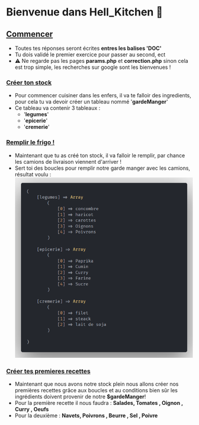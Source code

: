 
# Bienvenue dans Hell_Kitchen 👿

  ## <u>Commencer</u>
  - Toutes tes réponses seront écrites **entres les balises 'DOC'**
  - Tu dois validé le premier exercice pour passer au second, ect 
  - ⚠️ Ne regarde pas les pages **params.php** et **correction.php** sinon cela est trop simple, les recherches sur google sont les bienvenues !

  ### <u>Créer ton stock</u> 
  - Pour commencer cuisiner dans les enfers, il va te falloir des ingredients, pour cela tu va devoir créer un tableau nommé '**gardeManger**'
  - Ce tableau va contenir 3 tableaux :
    - '**legumes**' 
    - '**epicerie**' 
    - '**cremerie**'

  ### <u>Remplir le frigo !</u>
  - Maintenant que tu as créé ton stock, il va falloir le remplir, par chance les camions de livraison viennent d'arriver !
  - Sert toi des boucles pour remplir notre garde manger avec les camions, résultat voulu : ![exemple resultat](./Hell%20kitchen/assets/Screenshot_1.png)
  

  ### <u>Créer tes premieres recettes</u>
  - Maintenant que nous avons notre stock plein nous allons créer nos premières recettes grâce aux boucles et au conditions bien sûr les ingrédients doivent provenir de notre **$gardeManger**!
  - Pour la première recette il nous faudra : **Salades, Tomates , Oignon , Curry , Oeufs** 
  - Pour la deuxième : **Navets, Poivrons , Beurre , Sel , Poivre**